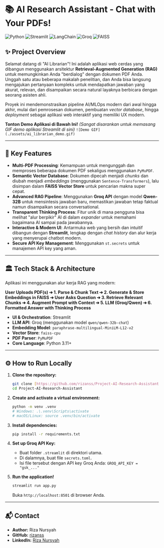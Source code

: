 # 📚 AI Research Assistant - Chat with Your PDFs!

![Python](https://img.shields.io/badge/Python-3.11-blue.svg)
![Streamlit](https://img.shields.io/badge/Streamlit-1.35-red.svg)
![LangChain](https://img.shields.io/badge/LangChain-Powered-yellow.svg)
![Groq](https://img.shields.io/badge/LLM-Groq%20(Qwen)-green.svg)
![FAISS](https://img.shields.io/badge/VectorDB-FAISS-purple.svg)

## ✨ Project Overview

Selamat datang di "AI Librarian"! Ini adalah aplikasi web cerdas yang dibangun menggunakan arsitektur **Retrieval-Augmented Generation (RAG)** untuk memungkinkan Anda "berdialog" dengan dokumen PDF Anda. Unggah satu atau beberapa makalah penelitian, dan Anda bisa langsung mengajukan pertanyaan kompleks untuk mendapatkan jawaban yang akurat, relevan, dan disampaikan secara natural layaknya berbicara dengan seorang asisten ahli.

Proyek ini mendemonstrasikan pipeline AI/MLOps modern dari awal hingga akhir, mulai dari pemrosesan dokumen, pembuatan *vector database*, hingga *deployment* sebagai aplikasi web interaktif yang memiliki UX modern.

**Tonton Demo Aplikasi di Bawah Ini!**
*(Sangat disarankan untuk memasang GIF demo aplikasi Streamlit di sini)*
`![Demo GIF](./assets/ai_librarian_demo.gif)`

---

## 🚀 Key Features

* **Multi-PDF Processing**: Kemampuan untuk mengunggah dan memproses beberapa dokumen PDF sekaligus menggunakan `PyMuPDF`.
* **Semantic Vector Database**: Dokumen dipecah menjadi *chunks* dan diubah menjadi *embeddings* (menggunakan `Sentence-Transformers`), lalu disimpan dalam **FAISS Vector Store** untuk pencarian makna super cepat.
* **Advanced RAG Pipeline**: Menggunakan **Groq API** dengan model **Qwen-32B** untuk mensintesis jawaban baru, memastikan jawaban tetap faktual namun disampaikan secara conversational.
* **Transparent Thinking Process**: Fitur unik di mana pengguna bisa melihat "alur berpikir" AI di dalam *expander* untuk memahami bagaimana AI sampai pada jawabannya.
* **Interactive & Modern UI**: Antarmuka web yang bersih dan intuitif dibangun dengan **Streamlit**, lengkap dengan *chat history* dan alur kerja yang menyerupai chatbot modern.
* **Secure API Key Management**: Menggunakan `st.secrets` untuk manajemen API key yang aman.

---

## 🏛️ Tech Stack & Architecture

Aplikasi ini menggunakan alur kerja RAG yang modern:

**User Uploads PDF(s) ➔ 1. Parse & Chunk Text ➔ 2. Generate & Store Embeddings in FAISS ➔ User Asks Question ➔ 3. Retrieve Relevant Chunks ➔ 4. Augment Prompt with Context ➔ 5. LLM (Groq/Qwen) ➔ 6. Formatted Answer with Thinking Process**

* **UI & Orchestration**: Streamlit
* **LLM API**: Groq (menggunakan model `qwen/qwen-32b-chat`)
* **Embedding Model**: `paraphrase-multilingual-MiniLM-L12-v2`
* **Vector Store**: `faiss-cpu`
* **PDF Parser**: `PyMuPDF`
* **Core Language**: Python 3.11+

---

## ⚙️ How to Run Locally

1.  **Clone the repository:**
    ```bash
    git clone [https://github.com/rizanss/Project-AI-Research-Assistant.git](https://github.com/rizanss/Project-AI-Research-Assistant.git)
    cd Project-AI-Research-Assistant
    ```

2.  **Create and activate a virtual environment:**
    ```bash
    python -m venv .venv
    # Windows: .\.venv\Scripts\activate
    # macOS/Linux: source .venv/bin/activate
    ```

3.  **Install dependencies:**
    ```bash
    pip install -r requirements.txt
    ```

4.  **Set up Groq API Key:**
    * Buat folder `.streamlit` di direktori utama.
    * Di dalamnya, buat file `secrets.toml`.
    * Isi file tersebut dengan API key Groq Anda: `GROQ_API_KEY = "gsk_..."`

5.  **Run the application!**
    ```bash
    streamlit run app.py
    ```
    Buka `http://localhost:8501` di browser Anda.

---

## 📬 Contact
* **Author:** Riza Nursyah
* **GitHub:** [rizanss](https://github.com/rizanss)
* **LinkedIn:** [Riza Nursyah](https://www.linkedin.com/in/riza-nursyah-31a6a7221/)